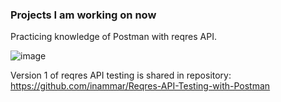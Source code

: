### Projects I am working on now

Practicing knowledge of Postman with reqres API.

![image](https://github.com/user-attachments/assets/bec06969-9448-4d5e-b3dc-06dfbde09cc1)






Version 1 of reqres API testing is shared in repository: https://github.com/inammar/Reqres-API-Testing-with-Postman


